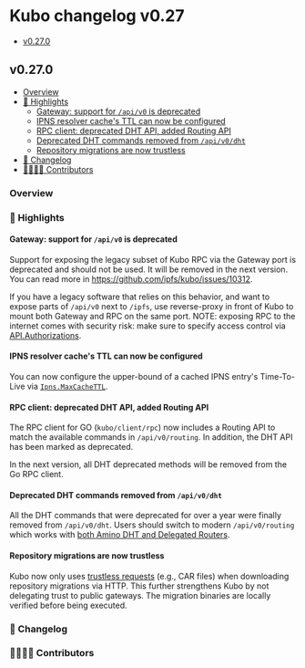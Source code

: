# Kubo changelog v0.27

- [v0.27.0](#v0270)

## v0.27.0

- [Overview](#overview)
- [🔦 Highlights](#-highlights)
  - [Gateway: support for `/api/v0` is deprecated](#gateway-support-for-apiv0-is-deprecated)
  - [IPNS resolver cache's TTL can now be configured](#ipns-resolver-caches-ttl-can-now-be-configured)
  - [RPC client: deprecated DHT API, added Routing API](#rpc-client-deprecated-dht-api-added-routing-api)
  - [Deprecated DHT commands removed from `/api/v0/dht`](#deprecated-dht-commands-removed-from-apiv0dht)
  - [Repository migrations are now trustless](#repository-migrations-are-now-trustless)
- [📝 Changelog](#-changelog)
- [👨‍👩‍👧‍👦 Contributors](#-contributors)

### Overview

### 🔦 Highlights

#### Gateway: support for `/api/v0` is deprecated

Support for exposing the legacy subset of Kubo RPC via the Gateway port is deprecated and should not be used. It will be removed in the next version. You can read more in <https://github.com/ipfs/kubo/issues/10312>.

If you have a legacy software that relies on this behavior, and want to expose parts of `/api/v0` next to `/ipfs`, use reverse-proxy in front of Kubo to mount both Gateway and RPC on the same port. NOTE: exposing RPC to the internet comes with security risk: make sure to specify access control via [API.Authorizations](https://github.com/ipfs/kubo/blob/master/docs/config.md#apiauthorizations).

#### IPNS resolver cache's TTL can now be configured

You can now configure the upper-bound of a cached IPNS entry's Time-To-Live via [`Ipns.MaxCacheTTL`](https://github.com/ipfs/kubo/blob/master/docs/config.md#ipnsmaxcachettl).

#### RPC client: deprecated DHT API, added Routing API

The RPC client for GO (`kubo/client/rpc`) now includes a Routing API to match the available commands in `/api/v0/routing`. In addition, the DHT API has been marked as deprecated.

In the next version, all DHT deprecated methods will be removed from the Go RPC client.

#### Deprecated DHT commands removed from `/api/v0/dht`

All the DHT commands that were deprecated for over a year were finally removed from `/api/v0/dht`. Users should switch to modern `/api/v0/routing` which works with [both Amino DHT and Delegated Routers](https://github.com/ipfs/kubo/blob/master/docs/config.md#routing).

#### Repository migrations are now trustless

Kubo now only uses [trustless requests](https://specs.ipfs.tech/http-gateways/trustless-gateway/) (e.g., CAR files) when downloading repository migrations via HTTP. This further strengthens Kubo by not delegating trust to public gateways. The migration binaries are locally verified before being executed. 

### 📝 Changelog

### 👨‍👩‍👧‍👦 Contributors
